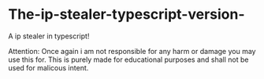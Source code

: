# The-ip-stealer-typescript-version-
A ip stealer in typescript!



Attention:
Once again i am not responsible for any harm or damage you may use this for.
This is purely made for educational purposes and shall not be used for malicous intent.

